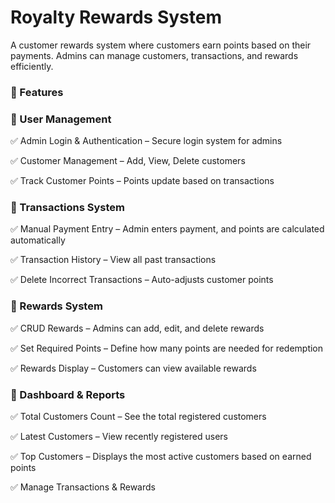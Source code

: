 
# Royalty Rewards System

A customer rewards system where customers earn points based on their payments. Admins can manage customers, transactions, and rewards efficiently.

### 📌 Features

### 🔹 User Management

✅ Admin Login & Authentication – Secure login system for admins

✅ Customer Management – Add, View, Delete customers

✅ Track Customer Points – Points update based on transactions



### 🔹 Transactions System

✅ Manual Payment Entry – Admin enters payment, and points are calculated automatically

✅ Transaction History – View all past transactions

✅ Delete Incorrect Transactions – Auto-adjusts customer points

### 🔹 Rewards System
✅ CRUD Rewards – Admins can add, edit, and delete rewards

✅ Set Required Points – Define how many points are needed for redemption

✅ Rewards Display – Customers can view available rewards


### 🔹 Dashboard & Reports

✅ Total Customers Count – See the total registered customers
 
✅ Latest Customers – View recently registered users 

✅ Top Customers – Displays the most active customers based on earned points 

✅ Manage Transactions & Rewards

